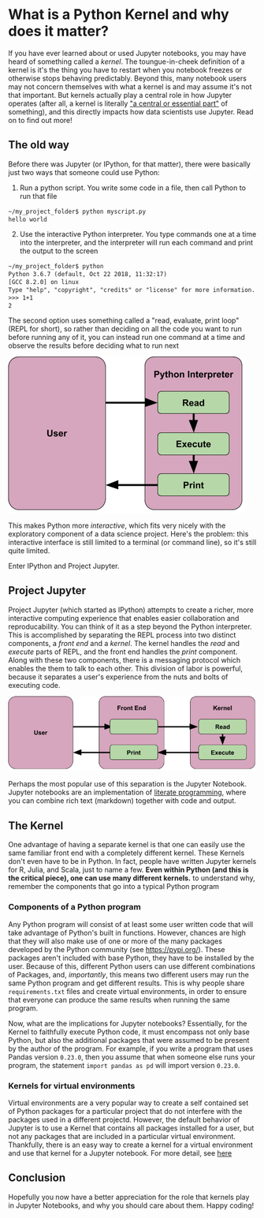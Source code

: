 # What is a Python Kernel and why does it matter?

If you have ever learned about or used Jupyter notebooks, you may have heard of something called a *kernel*. 
The toungue-in-cheek definition of a kernel is it's the thing you have to restart when you notebook freezes or otherwise stops behaving predictably.
Beyond this, many notebook users may not concern themselves with what a kernel is and may assume it's not that important. 
But kernels actually play a central role in how Jupyter operates (after all, a kernel is literally ["a central or essential part"](https://www.merriam-webster.com/dictionary/kernel) of something), and this directly impacts how data scientists use Jupyter.
Read on to find out more!

## The old way

Before there was Jupyter (or IPython, for that matter), there were basically just two ways that someone could use Python:
1. Run a python script. You write some code in a file, then call Python to run that file

```
~/my_project_folder$ python myscript.py
hello world
```

2. Use the interactive Python interpreter. You type commands one at a time into the interpreter, and the interpreter will run each command and print the output to the screen

```
~/my_project_folder$ python
Python 3.6.7 (default, Oct 22 2018, 11:32:17)
[GCC 8.2.0] on linux
Type "help", "copyright", "credits" or "license" for more information.
>>> 1+1
2
```

The second option uses something called a "read, evaluate, print loop" (REPL for short), so rather than deciding on all the code you want to run before running any of it, you can instead run one command at a time and observe the results before deciding what to run next

![python interpreter](python_interpreter.png)

This makes Python more *interactive*, which fits very nicely with the exploratory component of a data science project.
Here's the problem: this interactive interface is still limited to a terminal (or command line), so it's still quite limited.

Enter IPython and Project Jupyter.

## Project Jupyter

Project Jupyter (which started as IPython) attempts to create a richer, more interactive computing experience that enables easier collaboration and reproducability.
You can think of it as a step beyond the Python interpreter. 
This is accomplished by separating the REPL process into two distinct components, a *front end* and a *kernel*. 
The kernel handles the *read* and *execute* parts of REPL, and the front end handles the *print* component.
Along with these two components, there is a messaging protocol which enables the them to talk to each other.
This division of labor is powerful, because it separates a user's experience from the nuts and bolts of executing code.

![jupyter notebook](jupyter_notebook.png)

Perhaps the most popular use of this separation is the Jupyter Notebook.
Jupyter notebooks are an implementation of [literate programming](https://en.wikipedia.org/wiki/Literate_programming), where you can combine rich text (markdown) together with code and output.

## The Kernel

One advantage of having a separate kernel is that one can easily use the same familiar front end with a completely different kernel.
These Kernels don't even have to be in Python.
In fact, people have written Jupyter kernels for R, Julia, and Scala, just to name a few.
**Even within Python (and this is the critical piece), one can use many different kernels.**
to understand why, remember the components that go into a typical Python program

### Components of a Python program

Any Python program will consist of at least some user written code that will take advantage of Python's built in functions.
However, chances are high that they will also make use of one or more of the many packages developed by the Python community (see https://pypi.org/).
These packages aren't included with base Python, they have to be installed by the user.
Because of this, different Python users can use different combinations of Packages, and, *importantly*, this means two different users may run the same Python program and get different results.
This is why people share `requirements.txt` files and create virtual environments, in order to ensure that everyone can produce the same results when running the same program.

Now, what are the implications for Jupyter notebooks?
Essentially, for the Kernel to faithfully execute Python code, it must encompass not only base Python, but also the additional packages that were assumed to be present by the author of the program.
For example, if you write a program that uses Pandas version `0.23.0`, then you assume that when someone else runs your program, the statement `import pandas as pd` will import version `0.23.0`.

### Kernels for virtual environments

Virtual environments are a very popular way to create a self contained set of Python packages for a particular project that do not interfere with the packages used in a different projectd.
However, the default behavior of Jupyter is to use a Kernel that contains all packages installed for a user, but not any packages that are included in a particular virtual environment.
Thankfully, there is an easy way to create a kernel for a virtual environment and use that kernel for a Jupyter notebook.
For more detail, see [here](../../ds_projects/computer_set_up/README.md#using-jupyter-notebook-with-a-virtualenv)



## Conclusion

Hopefully you now have a better appreciation for the role that kernels play in Jupyter Notebooks, and why you should care about them.
Happy coding!





